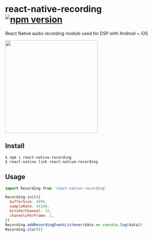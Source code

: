 # react-native-recording [![npm version][version-badge]][npm]
React Native audio recording module used for DSP with Android + iOS

<img src="https://user-images.githubusercontent.com/1709072/34430766-8ac4d584-eca3-11e7-88b9-3914c8c9cb3f.png" width=300 />


## Install
```
$ npm i react-native-recording
$ react-native link react-native-recording
```

## Usage
```javascript
import Recording from 'react-native-recording'

Recording.init({
  bufferSize: 4096,
  sampleRate: 44100,
  bitsPerChannel: 16,
  channelsPerFrame: 1,
})
Recording.addRecordingEventListener(data => console.log(data))
Recording.start()
```

[npm]: https://www.npmjs.com/package/react-native-recording
[version-badge]: https://badge.fury.io/js/react-native-recording.svg
